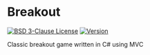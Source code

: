 # Breakout

[![BSD 3-Clause License](https://img.shields.io/badge/License-BSD_3--Clauses-blue.svg?longCache=true)](https://github.com/NearHuscarl/Breakout/blob/master/LICENSE.md)
[![Version](https://img.shields.io/badge/Version-0.0.9-green.svg?longCache=true)](https://github.com/NearHuscarl/Breakout/releases)

Classic breakout game written in C# using MVC
